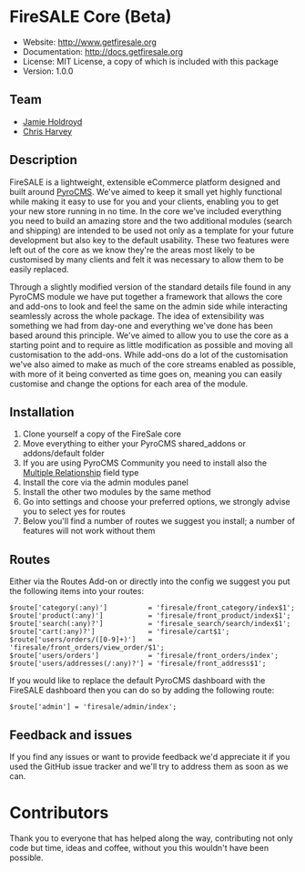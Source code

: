 # FireSALE Core (Beta)

* Website: http://www.getfiresale.org
* Documentation: http://docs.getfiresale.org
* License: MIT License, a copy of which is included with this package
* Version: 1.0.0

## Team

* [Jamie Holdroyd](http://www.jholdroyd.co.uk)
* [Chris Harvey](http://www.chrisnharvey.com)

## Description

FireSALE is a lightweight, extensible eCommerce platform designed and built around [PyroCMS](http://www.pyrocms.com). We've aimed to keep it small yet highly functional while making it easy to use for you and your clients, enabling you to get your new store running in no time. In the core we've included everything you need to build an amazing store and the two additional modules (search and shipping) are intended to be used not only as a template for your future development but also key to the default usability. These two features were left out of the core as we know they're the areas most likely to be customised by many clients and felt it was necessary to allow them to be easily replaced.

Through a slightly modified version of the standard details file found in any PyroCMS module we have put together a framework that allows the core and add-ons to look and feel the same on the admin side while interacting seamlessly across the whole package. The idea of extensibility was something we had from day-one and everything we've done has been based around this principle. We've aimed to allow you to use the core as a starting point and to require as little modification as possible and moving all customisation to the add-ons. While add-ons do a lot of the customisation we've also aimed to make as much of the core streams enabled as possible, with more of it being converted as time goes on, meaning you can easily customise and change the options for each area of the module.

## Installation

1. Clone yourself a copy of the FireSale core
2. Move everything to either your PyroCMS shared_addons or addons/default folder
3. If you are using PyroCMS Community you need to install also the [Multiple Relationship](https://github.com/parse19/PyroStreams-Multiple-Relationships) field type
4. Install the core via the admin modules panel
5. Install the other two modules by the same method
6. Go into settings and choose your preferred options, we strongly advise you to select yes for routes
7. Below you'll find a number of routes we suggest you install; a number of features will not work without them

## Routes

Either via the Routes Add-on or directly into the config we suggest you put the following items into your routes:

	$route['category(:any)'] 		  = 'firesale/front_category/index$1';
	$route['product(:any)']  		  = 'firesale/front_product/index$1';
	$route['search(:any)?']  		  = 'firesale_search/search/index$1';
	$route['cart(:any)?']    		  = 'firesale/cart$1';
	$route['users/orders/([0-9]+)']   = 'firesale/front_orders/view_order/$1';
	$route['users/orders']   		  = 'firesale/front_orders/index';
	$route['users/addresses(/:any)?'] = 'firesale/front_address$1';
	
If you would like to replace the default PyroCMS dashboard with the FireSALE dashboard then you can do so by adding the following route:

	$route['admin'] = 'firesale/admin/index';

## Feedback and issues

If you find any issues or want to provide feedback we'd appreciate it if you used the GitHub issue tracker and we'll try to address them as soon as we can.

# Contributors

Thank you to everyone that has helped along the way, contributing not only code but time, ideas and coffee, without you this wouldn't have been possible.